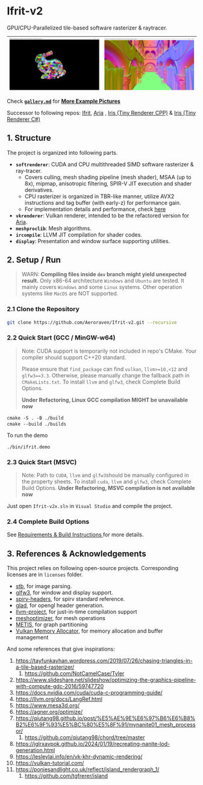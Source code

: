 # Ifrit-v2

GPU/CPU-Parallelized tile-based software rasterizer & raytracer.

| ![](docs/img/img_demo3.png) | ![](docs/img/img_demo1.png) |
| --------------------------- | --------------------------- |

Check  **[`gallery.md`](./docs/gallery.md)** for **[More Example Pictures](./docs/gallery.md)**

Successor to following repos: [Ifrit](https://github.com/Aeroraven/Ifrit), [Aria](https://github.com/Aeroraven/Aria) , [Iris (Tiny Renderer CPP)](https://github.com/Aeroraven/Stargazer/tree/main/ComputerGraphics/Iris)  & [Iris (Tiny Renderer C#)](https://github.com/Aeroraven/Stargazer/tree/main/ComputerGraphics/TinyRenderer)



## 1. Structure

The project is organized into following parts.

- **`softrenderer`**: CUDA and CPU multithreaded SIMD software rasterizer & ray-tracer.
  - Covers culling, mesh shading pipeline (mesh shader), MSAA (up to 8x), mipmap, anisotropic filtering, SPIR-V JIT execution and shader derivatives.
  - CPU rasterizer is organized in TBR-like manner, utilize AVX2 instructions and tag buffer (with early-z) for performance gain.
  - For implementation details and performance, check [here](./projects/softrenderer/readme.md)
- **`vkrenderer`**: Vulkan renderer, intended to be the refactored version for [Aria](https://github.com/Aeroraven/Aria).
- **`meshproclib`**: Mesh algorithms.
- **`ircompile`**: LLVM JIT compilation for shader codes.
- **`display`**:  Presentation and window surface supporting utilities.



## 2. Setup / Run

> WARN: **Compiling files inside `dev` branch might yield unexpected result.**  Only x86-64 architecture `Windows` and  `Ubuntu` are tested. It mainly covers `Windows` and some `Linux` systems. Other operation systems like `MacOS` are NOT supported.

### 2.1 Clone the Repository

```bash
git clone https://github.com/Aeroraven/Ifrit-v2.git --recursive  
```



### 2.2 Quick Start (GCC / MinGW-w64)

> Note: CUDA support is temporarily not included in repo's CMake. Your compiler should support C++20 standard.
>
> Please ensure that `find_package` can find  `vulkan`, `llvm>=10,<12` and `glfw3==3.3`. Otherwise, please manually change the fallback path in `CMakeLists.txt`. To install `llvm` and `glfw3`, check Complete Build Options. 
>
> **Under Refactoring, Linux GCC compilation MIGHT be  unavailable now**

```shell
cmake -S . -B ./build
cmake --build ./builds
```

To run the demo

```shell
./bin/ifrit.demo
```



### 2.3 Quick Start (MSVC)

> Note: Path to `CUDA`, `llvm` and `glfw3`should be manually configured in the property sheets. To install `cuda`, `llvm` and `glfw3`, check Complete Build Options. **Under Refactoring, MSVC compilation is not available now**

Just open `Ifrit-v2x.sln` in `Visual Studio` and compile the project.



### 2.4  Complete Build Options 

See [Requirements & Build Instructions ](./docs/requirement.md)for more details.



## 3. References & Acknowledgements

This project relies on following open-source projects. Corresponding licenses are in `licenses` folder.

- [stb](https://github.com/nothings/stb), for image parsing.
- [glfw3](https://github.com/glfw/glfw), for window and display support.
- [spirv-headers](https://github.com/KhronosGroup/SPIRV-Headers/), for spirv standard reference.
- [glad](https://github.com/Dav1dde/glad/), for opengl header generation.
- [llvm-project](https://github.com/llvm/llvm-project), for just-in-time compilation support
- [meshoptimizer](https://github.com/zeux/meshoptimizer), for mesh operations
- [METIS](https://github.com/KarypisLab/METIS/), for graph partitioning
- [Vulkan Memory Allocator](https://github.com/GPUOpen-LibrariesAndSDKs/VulkanMemoryAllocator), for memory allocation and buffer management



And some references that give inspirations:

1. https://tayfunkayhan.wordpress.com/2019/07/26/chasing-triangles-in-a-tile-based-rasterizer/
   1. https://github.com/NotCamelCase/Tyler
2. https://www.slideshare.net/slideshow/optimizing-the-graphics-pipeline-with-compute-gdc-2016/59747720
3.  https://docs.nvidia.com/cuda/cuda-c-programming-guide/
4. https://llvm.org/docs/LangRef.html
5. https://www.mesa3d.org/
6. https://agner.org/optimize/
7. https://qiutang98.github.io/post/%E5%AE%9E%E6%97%B6%E6%B8%B2%E6%9F%93%E5%BC%80%E5%8F%91/mynanite01_mesh_processor/
   1. https://github.com/qiutang98/chord/tree/master
8. https://jglrxavpok.github.io/2024/01/19/recreating-nanite-lod-generation.html
8. https://lesleylai.info/en/vk-khr-dynamic-rendering/
8. https://vulkan-tutorial.com/
11. https://poniesandlight.co.uk/reflect/island_rendergraph_1/
    1. https://github.com/tgfrerer/island






